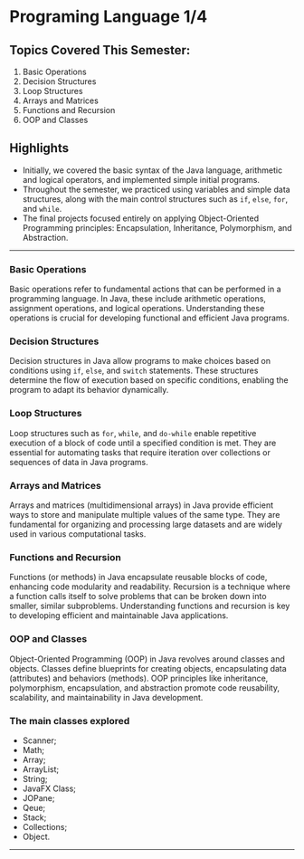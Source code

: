 # Programing Language 1/4

## Topics Covered This Semester:
1. Basic Operations
2. Decision Structures
3. Loop Structures
4. Arrays and Matrices
5. Functions and Recursion
6. OOP and Classes

## Highlights
- Initially, we covered the basic syntax of the Java language, arithmetic and logical operators, and implemented simple initial programs.
- Throughout the semester, we practiced using variables and simple data structures, along with the main control structures such as `if`, `else`, `for`, and `while`.
- The final projects focused entirely on applying Object-Oriented Programming principles: Encapsulation, Inheritance, Polymorphism, and Abstraction.
---

### Basic Operations

Basic operations refer to fundamental actions that can be performed in a programming language. In Java, these include arithmetic operations, assignment operations, and logical operations. Understanding these operations is crucial for developing functional and efficient Java programs.

### Decision Structures

Decision structures in Java allow programs to make choices based on conditions using `if`, `else`, and `switch` statements. These structures determine the flow of execution based on specific conditions, enabling the program to adapt its behavior dynamically.

### Loop Structures

Loop structures such as `for`, `while`, and `do-while` enable repetitive execution of a block of code until a specified condition is met. They are essential for automating tasks that require iteration over collections or sequences of data in Java programs.

### Arrays and Matrices

Arrays and matrices (multidimensional arrays) in Java provide efficient ways to store and manipulate multiple values of the same type. They are fundamental for organizing and processing large datasets and are widely used in various computational tasks.

### Functions and Recursion

Functions (or methods) in Java encapsulate reusable blocks of code, enhancing code modularity and readability. Recursion is a technique where a function calls itself to solve problems that can be broken down into smaller, similar subproblems. Understanding functions and recursion is key to developing efficient and maintainable Java applications.

### OOP and Classes

Object-Oriented Programming (OOP) in Java revolves around classes and objects. Classes define blueprints for creating objects, encapsulating data (attributes) and behaviors (methods). OOP principles like inheritance, polymorphism, encapsulation, and abstraction promote code reusability, scalability, and maintainability in Java development.

### The main classes explored

- Scanner;
- Math;
- Array;
- ArrayList;
- String;
- JavaFX Class;
- JOPane;
- Qeue;
- Stack;
- Collections;
- Object.
---



